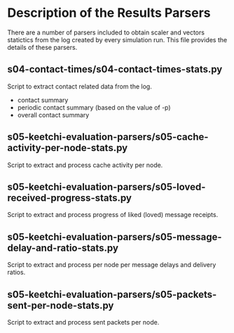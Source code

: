 # Description of the Results Parsers

There are a number of parsers included to obtain scaler and vectors statictics from the log created by every simulation run. This file provides the details of these parsers.

## s04-contact-times/s04-contact-times-stats.py

Script to extract contact related data from the log. 

- contact summary
- periodic contact summary (based on the value of -p)
- overall contact summary

## s05-keetchi-evaluation-parsers/s05-cache-activity-per-node-stats.py

Script to extract and process cache activity per node.


## s05-keetchi-evaluation-parsers/s05-loved-received-progress-stats.py

Script to extract and process progress of liked (loved) message receipts.



## s05-keetchi-evaluation-parsers/s05-message-delay-and-ratio-stats.py

Script to extract and process per node per message delays and delivery ratios.


## s05-keetchi-evaluation-parsers/s05-packets-sent-per-node-stats.py

Script to extract and process sent packets per node.

